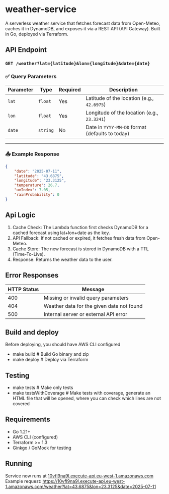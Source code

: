 # weather-service

A serverless weather service that fetches forecast data from Open-Meteo, caches it in DynamoDB, and exposes it via a REST API (API Gateway). Built in Go, deployed via Terraform.

## API Endpoint
### `GET /weather?lat={latitude}&lon={longitude}&date={date}`

### ✅ Query Parameters

| Parameter | Type     | Required | Description                                                  |
|-----------|----------|----------|--------------------------------------------------------------|
| `lat`     | `float`  | Yes      | Latitude of the location (e.g., `42.6975`)                  |
| `lon`     | `float`  | Yes      | Longitude of the location (e.g., `23.3241`)                 |
| `date`    | `string` | No       | Date in `YYYY-MM-DD` format (defaults to today)             |

---

### 📤 Example Response

```json
{
    "date": "2025-07-11",
    "latitude": "43.6875",
    "longitude": "23.3125",
    "temperature": 26.7,
    "uvIndex": 7.05,
    "rainProbability": 0
}
```

## Api Logic
1. Cache Check: The Lambda function first checks DynamoDB for a cached forecast using lat+lon+date as the key.
2. API Fallback: If not cached or expired, it fetches fresh data from Open-Meteo.
3. Cache Store: The new forecast is stored in DynamoDB with a TTL (Time-To-Live).
4. Response: Returns the weather data to the user.

## Error Responses

| HTTP Status | Message                                   |
| ----------- | ----------------------------------------- |
| 400         | Missing or invalid query parameters       |
| 404         | Weather data for the given date not found |
| 500         | Internal server or external API error     |

## Build and deploy
Before deploying, you should have AWS CLI configured
- make build       # Build Go binary and zip
- make deploy      # Deploy via Terraform

## Testing
- make tests             # Make only tests
- make testsWithCoverage # Make tests with coverage, generate an HTML file that will be opened, where you can check which lines are not covered

## Requirements
- Go 1.21+
- AWS CLI (configured)
- Terraform >= 1.3
- Ginkgo / GoMock for testing

## Running

Service now runs at [10vfl9na9l.execute-api.eu-west-1.amazonaws.com](10vfl9na9l.execute-api.eu-west-1.amazonaws.com) </br>
Example request: https://10vfl9na9l.execute-api.eu-west-1.amazonaws.com/weather?lat=43.6875&lon=23.3125&date=2025-07-11

